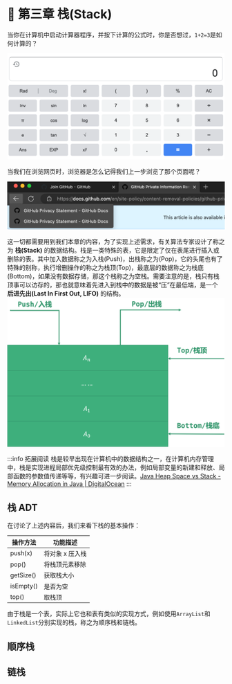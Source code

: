 # :blue_book: 第三章 栈(Stack)

当你在计算机中启动计算器程序，并按下计算的公式时，你是否想过，`1+2=3`是如何计算的？

![计算器](https://raw.githubusercontent.com/Waynehfut/img/img/img/202309010943297.png)

当我们在浏览网页时，浏览器是怎么记得我们上一步浏览了那个页面呢？

![浏览器历史记录](https://raw.githubusercontent.com/Waynehfut/img/img/img/202309010941772.png)

这一切都需要用到我们本章的内容，为了实现上述需求，有关算法专家设计了称之为 **栈(Stack)** 的数据结构。栈是一类特殊的表，它是限定了仅在表尾进行插入或删除的表。其中加入数据称之为入栈(Push)，出栈称之为(Pop)，它的头尾也有了特殊的别称，执行增删操作的称之为栈顶(Top)，最底层的数据称之为栈底(Bottom)，如果没有数据存储，那这个栈称之为空栈。需要注意的是，栈只有栈顶事可以访存的，那也就意味着先进入到栈中的数据是被“压”在最低端，是一个 **后进先出(Last In First Out, LIFO)** 的结构。
![栈的基本形态](https://raw.githubusercontent.com/Waynehfut/img/img/img/202309011001052.png)

:::info 拓展阅读
栈是较早出现在计算机中的数据结构之一，在计算机内存管理中，栈是实现进程局部优先级控制最有效的办法，例如局部变量的新建和释放、局部函数的参数值传递等等，有兴趣可进一步阅读。[Java Heap Space vs Stack - Memory Allocation in Java | DigitalOcean](https://www.digitalocean.com/community/tutorials/java-heap-space-vs-stack-memory)
:::

## 栈 ADT

在讨论了上述内容后，我们来看下栈的基本操作：

| 操作方法  | 功能描述        |
| --------- | --------------- |
| push(x)   | 将对象 x 压入栈 |
| pop()     | 将栈顶元素移除  |
| getSize() | 获取栈大小      |
| isEmpty() | 是否为空        |
| top()     | 取栈顶          |

由于栈是一个表，实际上它也和表有类似的实现方式，例如使用`ArrayList`和`LinkedList`分别实现的栈，称之为顺序栈和链栈。

## 顺序栈

## 链栈
